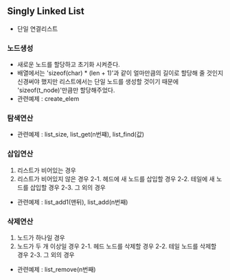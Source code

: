 ## Singly Linked List
- 단일 연결리스트

### 노드생성
- 새로운 노드를 할당하고 초기화 시켜준다. 
- 배열에서는 'sizeof(char) * (len + 1)'과 같이 얼마만큼의 길이로 할당해 줄 것인지 신경써야 했지만 리스트에서는 단일 노드를 생성할 것이기 때문에 'sizeof(t_node)'만큼만 할당해주었다.
- 관련예제 : create_elem

### 탐색연산
- 관련예제 : list_size, list_get(n번쨰), list_find(값)

### 삽입연산
1. 리스트가 비어있는 경우
2. 리스트가 비어있지 않은 경우
2-1. 헤드에 새 노드를 삽입할 경우
2-2. 테일에 새 노드를 삽입할 경우
2-3. 그 외의 경우
- 관련예제 : list_add1(맨뒤), list_add(n번째)

### 삭제연산
1. 노드가 하나일 경우
2. 노드가 두 개 이상일 경우
2-1. 헤드 노드를 삭제할 경우
2-2. 테일 노드를 삭제할 경우
2-3. 그 외의 경우
- 관련예제 : list_remove(n번째)
